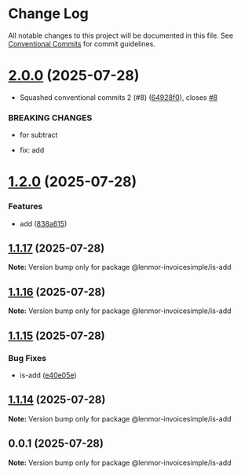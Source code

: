 # Change Log

All notable changes to this project will be documented in this file.
See [Conventional Commits](https://conventionalcommits.org) for commit guidelines.

# [2.0.0](https://github.com/lenmor-invoicesimple/monorepo-test-4/compare/@lenmor-invoicesimple/is-add@1.2.0...@lenmor-invoicesimple/is-add@2.0.0) (2025-07-28)

- Squashed conventional commits 2 (#8) ([64928f0](https://github.com/lenmor-invoicesimple/monorepo-test-4/commit/64928f07ccc138b8c7323a2c8d6fbefd24ebe4de)), closes [#8](https://github.com/lenmor-invoicesimple/monorepo-test-4/issues/8)

### BREAKING CHANGES

- for subtract

- fix: add

# [1.2.0](https://github.com/lenmor-invoicesimple/monorepo-test-4/compare/@lenmor-invoicesimple/is-add@1.1.17...@lenmor-invoicesimple/is-add@1.2.0) (2025-07-28)

### Features

- add ([838a615](https://github.com/lenmor-invoicesimple/monorepo-test-4/commit/838a6151c1aa351a8a31bb80b6ffa69eebb6b482))

## [1.1.17](https://github.com/lenmor-invoicesimple/monorepo-test-4/compare/@lenmor-invoicesimple/is-add@1.1.16...@lenmor-invoicesimple/is-add@1.1.17) (2025-07-28)

**Note:** Version bump only for package @lenmor-invoicesimple/is-add

## [1.1.16](https://github.com/lenmor-invoicesimple/monorepo-test-4/compare/@lenmor-invoicesimple/is-add@1.1.15...@lenmor-invoicesimple/is-add@1.1.16) (2025-07-28)

**Note:** Version bump only for package @lenmor-invoicesimple/is-add

## [1.1.15](https://github.com/lenmor-invoicesimple/monorepo-test-4/compare/@lenmor-invoicesimple/is-add@1.1.14...@lenmor-invoicesimple/is-add@1.1.15) (2025-07-28)

### Bug Fixes

- is-add ([e40e05e](https://github.com/lenmor-invoicesimple/monorepo-test-4/commit/e40e05eb02abc8a60f767e300040894b36b514f7))

## [1.1.14](https://github.com/lenmor-invoicesimple/monorepo-test-4/compare/@lenmor-invoicesimple/is-add@0.0.1...@lenmor-invoicesimple/is-add@1.1.14) (2025-07-28)

**Note:** Version bump only for package @lenmor-invoicesimple/is-add

## 0.0.1 (2025-07-28)

**Note:** Version bump only for package @lenmor-invoicesimple/is-add
